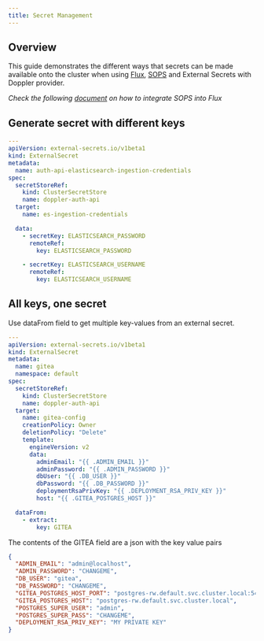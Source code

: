 ```yaml
---
title: Secret Management
---
```


## Overview

This guide demonstrates the different ways that secrets can be made available onto the cluster  when using [Flux](https://fluxcd.io/), [SOPS](https://github.com/mozilla/sops) and External Secrets with Doppler provider.

_Check the following [document](https://fluxcd.io/docs/guides/mozilla-sops/) on how to integrate SOPS into Flux_

## Generate secret with different keys

```yaml
---
apiVersion: external-secrets.io/v1beta1
kind: ExternalSecret
metadata:
  name: auth-api-elasticsearch-ingestion-credentials
spec:
  secretStoreRef:
    kind: ClusterSecretStore
    name: doppler-auth-api
  target:
    name: es-ingestion-credentials

  data:
    - secretKey: ELASTICSEARCH_PASSWORD
      remoteRef:
        key: ELASTICSEARCH_PASSWORD

    - secretKey: ELASTICSEARCH_USERNAME
      remoteRef:
        key: ELASTICSEARCH_USERNAME
```


## All keys, one secret

Use dataFrom field to get multiple key-values from an external secret.

```yaml
---
apiVersion: external-secrets.io/v1beta1
kind: ExternalSecret
metadata:
  name: gitea
  namespace: default
spec:
  secretStoreRef:
    kind: ClusterSecretStore
    name: doppler-auth-api
  target:
    name: gitea-config
    creationPolicy: Owner
    deletionPolicy: "Delete"
    template:
      engineVersion: v2
      data:
        adminEmail: "{{ .ADMIN_EMAIL }}"
        adminPassword: "{{ .ADMIN_PASSWORD }}"
        dbUser: "{{ .DB_USER }}"
        dbPassword: "{{ .DB_PASSWORD }}"
        deploymentRsaPrivKey: "{{ .DEPLOYMENT_RSA_PRIV_KEY }}"
        host: "{{ .GITEA_POSTGRES_HOST }}"

  dataFrom:
    - extract:
        key: GITEA
```

The contents of the GITEA field are a json with the key value pairs

```json
{
  "ADMIN_EMAIL": "admin@localhost",
  "ADMIN_PASSWORD": "CHANGEME",
  "DB_USER": "gitea",
  "DB_PASSWORD": "CHANGEME",
  "GITEA_POSTGRES_HOST_PORT": "postgres-rw.default.svc.cluster.local:5432",
  "GITEA_POSTGRES_HOST": "postgres-rw.default.svc.cluster.local",
  "POSTGRES_SUPER_USER": "admin",
  "POSTGRES_SUPER_PASS": "CHANGEME",
  "DEPLOYMENT_RSA_PRIV_KEY": "MY PRIVATE KEY"
}
```
